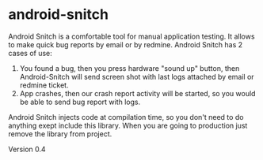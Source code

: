 android-snitch
==============
Android Snitch is a comfortable tool for manual application testing.
It allows to make quick bug reports by email or by redmine.
Android Snitch has 2 cases of use:
1. You found a bug, then you press hardware "sound up" button, then Android-Snitch will send screen shot with last logs attached by email or redmine ticket.
2. App crashes, then our crash report activity will be started, so you would be able to send bug report with logs.

Android Snitch injects code at compilation time, so you don't need to do anything exept include this library.
When you are going to production just remove the library from project.

Version 0.4